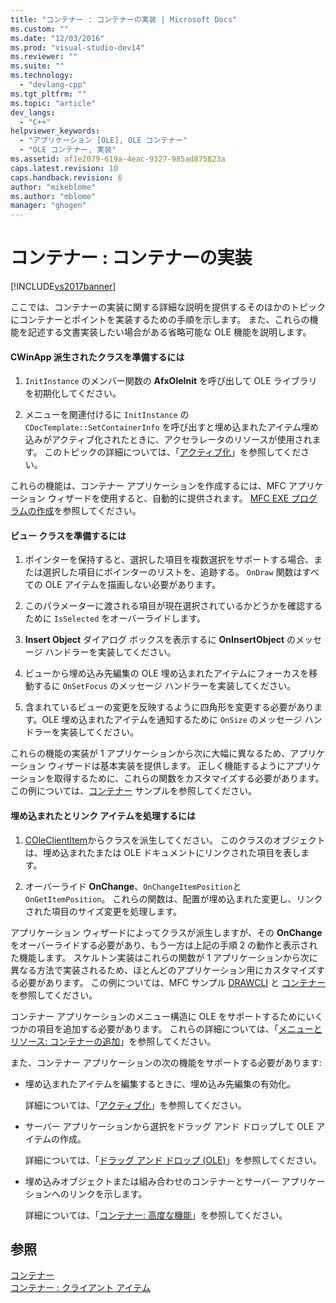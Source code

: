 ```yaml
---
title: "コンテナー : コンテナーの実装 | Microsoft Docs"
ms.custom: ""
ms.date: "12/03/2016"
ms.prod: "visual-studio-dev14"
ms.reviewer: ""
ms.suite: ""
ms.technology: 
  - "devlang-cpp"
ms.tgt_pltfrm: ""
ms.topic: "article"
dev_langs: 
  - "C++"
helpviewer_keywords: 
  - "アプリケーション [OLE], OLE コンテナー"
  - "OLE コンテナー, 実装"
ms.assetid: af1e2079-619a-4eac-9327-985ad875823a
caps.latest.revision: 10
caps.handback.revision: 6
author: "mikeblome"
ms.author: "mblome"
manager: "ghogen"
---
```

# コンテナー : コンテナーの実装
[!INCLUDE[vs2017banner](../assembler/inline/includes/vs2017banner.md)]

ここでは、コンテナーの実装に関する詳細な説明を提供するそのほかのトピックにコンテナーとポイントを実装するための手順を示します。  また、これらの機能を記述する文書実装したい場合がある省略可能な OLE 機能を説明します。  
  
#### CWinApp 派生されたクラスを準備するには  
  
1.  `InitInstance` のメンバー関数の **AfxOleInit** を呼び出して OLE ライブラリを初期化してください。  
  
2.  メニューを関連付けるに `InitInstance` の `CDocTemplate::SetContainerInfo` を呼び出すと埋め込まれたアイテム埋め込みがアクティブ化されたときに、アクセラレータのリソースが使用されます。  このトピックの詳細については、「[アクティブ化](../mfc/activation-cpp.md)」を参照してください。  
  
 これらの機能は、コンテナー アプリケーションを作成するには、MFC アプリケーション ウィザードを使用すると、自動的に提供されます。  [MFC EXE プログラムの作成](../Topic/MFC%20Application%20Wizard.md)を参照してください。  
  
#### ビュー クラスを準備するには  
  
1.  ポインターを保持すると、選択した項目を複数選択をサポートする場合、または選択した項目にポインターのリストを、追跡する。  `OnDraw` 関数はすべての OLE アイテムを描画しない必要があります。  
  
2.  このパラメーターに渡される項目が現在選択されているかどうかを確認するために `IsSelected` をオーバーライドします。  
  
3.  **Insert Object** ダイアログ ボックスを表示するに **OnInsertObject** のメッセージ ハンドラーを実装してください。  
  
4.  ビューから埋め込み先編集の OLE 埋め込まれたアイテムにフォーカスを移動するに `OnSetFocus` のメッセージ ハンドラーを実装してください。  
  
5.  含まれているビューの変更を反映するように四角形を変更する必要があります。OLE 埋め込まれたアイテムを通知するために `OnSize` のメッセージ ハンドラーを実装してください。  
  
 これらの機能の実装が 1 アプリケーションから次に大幅に異なるため、アプリケーション ウィザードは基本実装を提供します。  正しく機能するようにアプリケーションを取得するために、これらの関数をカスタマイズする必要があります。  この例については、[コンテナー](../top/visual-cpp-samples.md) サンプルを参照してください。  
  
#### 埋め込まれたとリンク アイテムを処理するには  
  
1.  [COleClientItem](../mfc/reference/coleclientitem-class.md)からクラスを派生してください。  このクラスのオブジェクトは、埋め込まれたまたは OLE ドキュメントにリンクされた項目を表します。  
  
2.  オーバーライド **OnChange**、`OnChangeItemPosition`と `OnGetItemPosition`。  これらの関数は、配置が埋め込まれた変更し、リンクされた項目のサイズ変更を処理します。  
  
 アプリケーション ウィザードによってクラスが派生しますが、その **OnChange** をオーバーライドする必要があり、もう一方は上記の手順 2 の動作と表示された機能します。  スケルトン実装はこれらの関数が 1 アプリケーションから次に異なる方法で実装されるため、ほとんどのアプリケーション用にカスタマイズする必要があります。  この例については、MFC サンプル [DRAWCLI](../top/visual-cpp-samples.md) と [コンテナー](../top/visual-cpp-samples.md)を参照してください。  
  
 コンテナー アプリケーションのメニュー構造に OLE をサポートするためにいくつかの項目を追加する必要があります。  これらの詳細については、「[メニューとリソース: コンテナーの追加](../mfc/menus-and-resources-container-additions.md)」を参照してください。  
  
 また、コンテナー アプリケーションの次の機能をサポートする必要があります:  
  
-   埋め込まれたアイテムを編集するときに、埋め込み先編集の有効化。  
  
     詳細については、「[アクティブ化](../mfc/activation-cpp.md)」を参照してください。  
  
-   サーバー アプリケーションから選択をドラッグ アンド ドロップして OLE アイテムの作成。  
  
     詳細については、「[ドラッグ アンド ドロップ \(OLE\)](../mfc/drag-and-drop-ole.md)」を参照してください。  
  
-   埋め込みオブジェクトまたは組み合わせのコンテナーとサーバー アプリケーションへのリンクを示します。  
  
     詳細については、「[コンテナー: 高度な機能](../mfc/containers-advanced-features.md)」を参照してください。  
  
## 参照  
 [コンテナー](../mfc/containers.md)   
 [コンテナー : クライアント アイテム](../mfc/containers-client-items.md)
